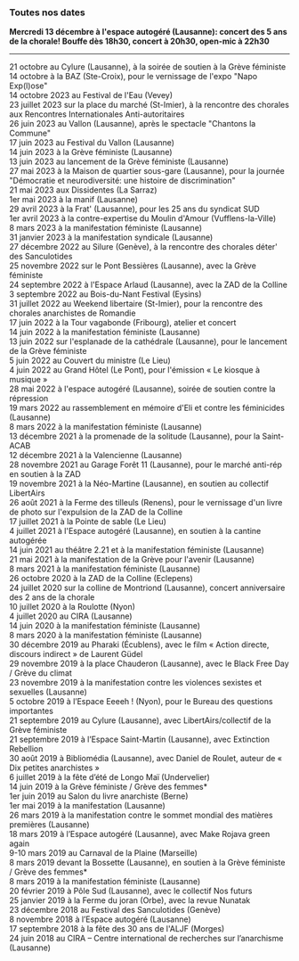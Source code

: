 ### Toutes nos dates  

**Mercredi 13 décembre à l'espace autogéré (Lausanne): concert des 5 ans de la chorale! Bouffe dès 18h30, concert à 20h30, open-mic à 22h30**

*****
21 octobre au Cylure (Lausanne), à la soirée de soutien à la Grève féministe  
14 octobre à la BAZ (Ste-Croix), pour le vernissage de l'expo "Napo Exp(l)ose"  
14 octobre 2023 au Festival de l'Eau (Vevey)  
23 juillet 2023 sur la place du marché (St-Imier), à la rencontre des chorales aux Rencontres Internationales Anti-autoritaires  
26 juin 2023 au Vallon (Lausanne), après le spectacle "Chantons la Commune"  
17 juin 2023 au Festival du Vallon (Lausanne)  
14 juin 2023 à la Grève féministe (Lausanne)  
13 juin 2023 au lancement de la Grève féministe (Lausanne)  
27 mai 2023 à la Maison de quartier sous-gare (Lausanne), pour la journée "Démocratie et neurodiversité: une histoire de discrimination"  
21 mai 2023 aux Dissidentes (La Sarraz)  
1er mai 2023 à la manif (Lausanne)  
29 avril 2023 à la Frat' (Lausanne), pour les 25 ans du syndicat SUD  
1er avril 2023 à la contre-expertise du Moulin d'Amour (Vufflens-la-Ville)  
8 mars 2023 à la manifestation féministe (Lausanne)  
31 janvier 2023 à la manifestation syndicale (Lausanne)  
27 décembre 2022 au Silure (Genève), à la rencontre des chorales déter' des Sanculotides  
25 novembre 2022 sur le Pont Bessières (Lausanne), avec la Grève féministe  
24 septembre 2022 à l'Espace Arlaud (Lausanne), avec la ZAD de la Colline  
3 septembre 2022 au Bois-du-Nant Festival (Eysins)  
31 juillet 2022 au Weekend libertaire (St-Imier), pour la rencontre des chorales anarchistes de Romandie  
17 juin 2022 à la Tour vagabonde (Fribourg), atelier et concert  
14 juin 2022 à la manifestation féministe (Lausanne)  
13 juin 2022 sur l'esplanade de la cathédrale (Lausanne), pour le lancement de la Grève féministe  
5 juin 2022 au Couvert du ministre (Le Lieu)  
4 juin 2022 au Grand Hôtel (Le Pont), pour l'émission « Le kiosque à musique »  
28 mai 2022 à l'espace autogéré (Lausanne), soirée de soutien contre la répression  
19 mars 2022 au rassemblement en mémoire d'Eli et contre les féminicides (Lausanne)  
8 mars 2022 à la manifestation féministe (Lausanne)  
13 décembre 2021 à la promenade de la solitude (Lausanne), pour la Saint-ACAB  
12 décembre 2021 à la Valencienne (Lausanne)  
28 novembre 2021 au Garage Forêt 11 (Lausanne), pour le marché anti-rép en soutien à la ZAD  
19 novembre 2021 à la Néo-Martine (Lausanne), en soutien au collectif LibertAirs  
26 août 2021 à la Ferme des tilleuls (Renens), pour le vernissage d'un livre de photo sur l'expulsion de la ZAD de la Colline  
17 juillet 2021 à la Pointe de sable (Le Lieu)  
4 juillet 2021 à l'Espace autogéré (Lausanne), en soutien à la cantine autogérée  
14 juin 2021 au théâtre 2.21 et à la manifestation féministe (Lausanne)  
21 mai 2021 à la manifestation de la Grève pour l'avenir (Lausanne)  
8 mars 2021 à la manifestation féministe (Lausanne)  
26 octobre 2020 à la ZAD de la Colline (Eclepens)  
24 juillet 2020 sur la colline de Montriond (Lausanne), concert anniversaire des 2 ans de la chorale  
10 juillet 2020 à la Roulotte (Nyon)  
4 juillet 2020 au CIRA (Lausanne)  
14 juin 2020 à la manifestation féministe (Lausanne)  
8 mars 2020 à la manifestation féministe (Lausanne)  
30 décembre 2019 au Pharaki (Écublens), avec le film « Action directe, discours indirect » de Laurent Güdel  
29 novembre 2019 à la place Chauderon (Lausanne), avec le Black Free Day / Grève du climat  
23 novembre 2019 à la manifestation contre les violences sexistes et sexuelles (Lausanne)  
5 octobre 2019 à l’Espace Eeeeh ! (Nyon), pour le Bureau des questions importantes  
21 septembre 2019 au Cylure (Lausanne), avec LibertAirs/collectif de la Grève féministe  
21 septembre 2019 à l’Espace Saint-Martin (Lausanne), avec Extinction Rebellion  
30 août 2019 à Bibliomédia (Lausanne), avec Daniel de Roulet, auteur de « Dix petites anarchistes »  
6 juillet 2019 à la fête d’été de Longo Maï (Undervelier)  
14 juin 2019 à la Grève féministe / Grève des femmes*  
1er juin 2019 au Salon du livre anarchiste (Berne)  
1er mai 2019 à la manifestation (Lausanne)  
26 mars 2019 à la manifestation contre le sommet mondial des matières premières (Lausanne)  
18 mars 2019 à l’Espace autogéré (Lausanne), avec Make Rojava green again  
9-10 mars 2019 au Carnaval de la Plaine (Marseille)  
8 mars 2019 devant la Bossette (Lausanne), en soutien à la Grève féministe / Grève des femmes*  
8 mars 2019 à la manifestation féministe (Lausanne)  
20 février 2019 à Pôle Sud (Lausanne), avec le collectif Nos futurs  
25 janvier 2019 à la Ferme du joran (Orbe), avec la revue Nunatak  
23 décembre 2018 au Festival des Sanculotides (Genève)  
8 novembre 2018 à l’Espace autogéré (Lausanne)  
17 septembre 2018 à la fête des 30 ans de l'ALJF (Morges)  
24 juin 2018 au CIRA – Centre international de recherches sur l’anarchisme (Lausanne)  
